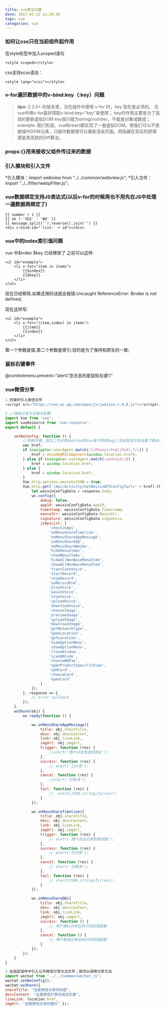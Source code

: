```yaml
---
title: vue常见问题
date: 2017-02-22 11:34:59
tags: vue
categories: vue
---
```


### 如何让css只在当前组件起作用
在style标签中加入scoped语句
```
<style scoped></style>
```

css支持scss语法：
```
<style lang="scss"></style>
```

### v-for遍历数据中的v-bind:key（:key）问题
> ***tips:*** 2.2.0+ 的版本里，当在组件中使用 v-for 时，key 现在是必须的。
> 在vue中用v-for最好搭配v-bind:key="key"来使用；
> key的作用主要是为了高效的更新虚拟DOM
> key值只能为string/number，不能是对象或数组；
> example: <el-carousel-item v-for="(item, index) in items" :key="index"></el-carousel-item>
我们知道，vue和react都实现了一套虚拟DOM，使我们可以不直接操作DOM元素，只操作数据便可以重新渲染页面。而隐藏在背后的原理便是其高效的Diff算法。

### props:{}用来接收父组件传过来的数据

### 引入模块和引入文件
*引入模块：import webview from "../../common/webview.js";
*引入文件：import "../../filter/webpFilter.js";

### vue数据绑定支持JS表达式(以后v-for的时候再也不用先在JS中处理一遍数据再绑定了)
```
{{ number + 1 }}
{{ ok ? 'YES' : 'NO' }}
{{ message.split('').reverse().join('') }}
<div v-bind:id="'list-' + id"></div>
```

### vue中的index索引值问题
vue 中$index $key 已经移除了
之前可以这样:
```
<ul id="example">
    <li v-for="item in items">
        {{$index}}
        {{$key}}
    </li>
</ul>
```
现在已经移除,如果还用的话就会报错:Uncaught ReferenceError: $index is not defined;

现在这样写:
```
<ul id="example">
    <li v-for="(item,index) in items">
        {{item}}
        {{index}}
    </li>
</ul>
```
第一个参数是值,第二个参数是索引;目的是为了保持和原生的一致;

### 鼠标右键事件
@contextmenu.prevent="alert('您点击的是鼠标右键')"

### vue微信分享
```javascript
1.页面中引入微信文件
<script src="https://res.wx.qq.com/open/js/jweixin-1.0.0.js"></script>

2.//微信分享方法相关配置
import Vue from 'vue';
import vueResource from 'vue-resource';
export default {

    setWxConfig: function () {
		//判断环境，因为二次分享Android和ios有不同的bug//测试发现只有设置了路由会有问题，#/在微信中会被截断
		var href;
		if (navigator.userAgent.match(/(iPhone|iPod|iPad);?/i)) {
            href = encodeURIComponent(window.location.href);
        } else if (navigator.userAgent.match(/android/i)) {
            href = window.location.href;
        } else {
            href = window.location.href;
        }
        Vue.http.options.emulateJSON = true;
        Vue.http.get('/Api/Activity/GetWeixinAPIConfig?url=' + href).then(response => {
            let weixinConfigData = response.body;
            wx.config({
                debug: false,
                appId: weixinConfigData.AppId,
                timestamp: weixinConfigData.Timestamp,
                nonceStr: weixinConfigData.NonceStr,
                signature: weixinConfigData.signature,
                jsApiList: [
                    'checkJsApi',
                    'onMenuShareTimeline',
                    'onMenuShareAppMessage',
                    'onMenuShareQQ',
                    'onMenuShareWeibo',
                    'hideMenuItems',
                    'showMenuItems',
                    'hideAllNonBaseMenuItem',
                    'showAllNonBaseMenuItem',
                    'translateVoice',
                    'startRecord',
                    'stopRecord',
                    'onRecordEnd',
                    'playVoice',
                    'pauseVoice',
                    'stopVoice',
                    'uploadVoice',
                    'downloadVoice',
                    'chooseImage',
                    'previewImage',
                    'uploadImage',
                    'downloadImage',
                    'getNetworkType',
                    'openLocation',
                    'getLocation',
                    'hideOptionMenu',
                    'showOptionMenu',
                    'closeWindow',
                    'scanQRCode',
                    'chooseWXPay',
                    'openProductSpecificView',
                    'addCard',
                    'chooseCard',
                    'openCard'
                ]
            });
        }, response => {
            // error callback
        });
    },
    wxShare(obj) {
        wx.ready(function () {

            wx.onMenuShareAppMessage({
                title: obj.shareTitle,
                desc: obj.descContent,
                link: obj.lineLink,
                imgUrl: obj.imgUrl,
                trigger: function (res) {
                    //alert('用户点击发送给朋友');
                },
                success: function (res) {
                    // alert('已分享');
                },
                cancel: function (res) {
                    //alert('已取消');
                },
                fail: function (res) {
                    //  alert(JSON.stringify(res));
                }
            });

            wx.onMenuShareTimeline({
                title: obj.shareTitle,
                desc: obj.descContent,
                link: obj.lineLink,
                imgUrl: obj.imgUrl,
                trigger: function (res) {
                    // alert('用户点击分享到朋友圈');
                },
                success: function (res) {
                    // alert('已分享');
                },
                cancel: function (res) {
                    // alert('已取消');
                },
                fail: function (res) {
                    // alert(JSON.stringify(res));
                }
            });

            wx.onMenuShareQQ({
                title: obj.shareTitle,
                desc: obj.descContent,
                link: obj.lineLink,
                imgUrl: obj.imgUrl,
                success: function () {
                    // 用户确认分享后执行的回调函数
                },
                cancel: function () {
                    // 用户取消分享后执行的回调函数
                }
            });
        });
    }
}

3.在指定组件中引入公共微信分享方法文件；就可以调用分享方法
import wechat from "../../common/wechat.js";
wechat.setWxConfig();
wechat.wxShare({ 
shareTitle: "这是微信分享的标题", 
descContent: "这是微信分享的描述文案", 
lineLink: location.href, 
imgUrl: "这是微信分享的图片" });
```
